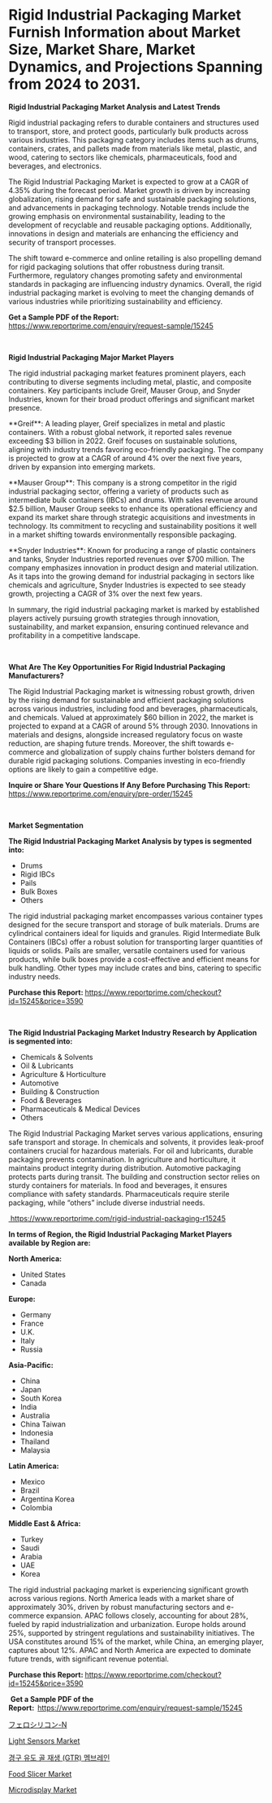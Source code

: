 <p><h1>Rigid Industrial Packaging Market Furnish Information about Market Size, Market Share, Market Dynamics, and Projections Spanning from 2024 to 2031.</h1></p><p><strong>Rigid Industrial Packaging Market Analysis and Latest Trends</strong></p>
<p><p>Rigid industrial packaging refers to durable containers and structures used to transport, store, and protect goods, particularly bulk products across various industries. This packaging category includes items such as drums, containers, crates, and pallets made from materials like metal, plastic, and wood, catering to sectors like chemicals, pharmaceuticals, food and beverages, and electronics.</p><p>The Rigid Industrial Packaging Market is expected to grow at a CAGR of 4.35% during the forecast period. Market growth is driven by increasing globalization, rising demand for safe and sustainable packaging solutions, and advancements in packaging technology. Notable trends include the growing emphasis on environmental sustainability, leading to the development of recyclable and reusable packaging options. Additionally, innovations in design and materials are enhancing the efficiency and security of transport processes.</p><p>The shift toward e-commerce and online retailing is also propelling demand for rigid packaging solutions that offer robustness during transit. Furthermore, regulatory changes promoting safety and environmental standards in packaging are influencing industry dynamics. Overall, the rigid industrial packaging market is evolving to meet the changing demands of various industries while prioritizing sustainability and efficiency.</p></p>
<p><strong>Get a Sample PDF of the Report:&nbsp;</strong> <a href="https://www.reportprime.com/enquiry/request-sample/15245">https://www.reportprime.com/enquiry/request-sample/15245</a></p>
<p>&nbsp;</p>
<p><strong>Rigid Industrial Packaging Major Market Players</strong></p>
<p><p>The rigid industrial packaging market features prominent players, each contributing to diverse segments including metal, plastic, and composite containers. Key participants include Greif, Mauser Group, and Snyder Industries, known for their broad product offerings and significant market presence.</p><p>**Greif**: A leading player, Greif specializes in metal and plastic containers. With a robust global network, it reported sales revenue exceeding $3 billion in 2022. Greif focuses on sustainable solutions, aligning with industry trends favoring eco-friendly packaging. The company is projected to grow at a CAGR of around 4% over the next five years, driven by expansion into emerging markets.</p><p>**Mauser Group**: This company is a strong competitor in the rigid industrial packaging sector, offering a variety of products such as intermediate bulk containers (IBCs) and drums. With sales revenue around $2.5 billion, Mauser Group seeks to enhance its operational efficiency and expand its market share through strategic acquisitions and investments in technology. Its commitment to recycling and sustainability positions it well in a market shifting towards environmentally responsible packaging.</p><p>**Snyder Industries**: Known for producing a range of plastic containers and tanks, Snyder Industries reported revenues over $700 million. The company emphasizes innovation in product design and material utilization. As it taps into the growing demand for industrial packaging in sectors like chemicals and agriculture, Snyder Industries is expected to see steady growth, projecting a CAGR of 3% over the next few years.</p><p>In summary, the rigid industrial packaging market is marked by established players actively pursuing growth strategies through innovation, sustainability, and market expansion, ensuring continued relevance and profitability in a competitive landscape.</p></p>
<p>&nbsp;</p>
<p><strong>What Are The Key Opportunities For Rigid Industrial Packaging Manufacturers?</strong></p>
<p><p>The Rigid Industrial Packaging market is witnessing robust growth, driven by the rising demand for sustainable and efficient packaging solutions across various industries, including food and beverages, pharmaceuticals, and chemicals. Valued at approximately $60 billion in 2022, the market is projected to expand at a CAGR of around 5% through 2030. Innovations in materials and designs, alongside increased regulatory focus on waste reduction, are shaping future trends. Moreover, the shift towards e-commerce and globalization of supply chains further bolsters demand for durable rigid packaging solutions. Companies investing in eco-friendly options are likely to gain a competitive edge.</p></p>
<p><strong>Inquire or Share Your Questions If Any Before Purchasing This Report:</strong> <a href="https://www.reportprime.com/enquiry/pre-order/15245">https://www.reportprime.com/enquiry/pre-order/15245</a></p>
<p>&nbsp;</p>
<p><strong>Market Segmentation</strong></p>
<p><strong>The Rigid Industrial Packaging Market Analysis by types is segmented into:</strong></p>
<p><ul><li>Drums</li><li>Rigid IBCs</li><li>Pails</li><li>Bulk Boxes</li><li>Others</li></ul></p>
<p><p>The rigid industrial packaging market encompasses various container types designed for the secure transport and storage of bulk materials. Drums are cylindrical containers ideal for liquids and granules. Rigid Intermediate Bulk Containers (IBCs) offer a robust solution for transporting larger quantities of liquids or solids. Pails are smaller, versatile containers used for various products, while bulk boxes provide a cost-effective and efficient means for bulk handling. Other types may include crates and bins, catering to specific industry needs.</p></p>
<p><strong>Purchase this Report:&nbsp;</strong><a href="https://www.reportprime.com/checkout?id=15245&price=3590">https://www.reportprime.com/checkout?id=15245&price=3590</a></p>
<p>&nbsp;</p>
<p><strong>The Rigid Industrial Packaging Market Industry Research by Application is segmented into:</strong></p>
<p><ul><li>Chemicals & Solvents</li><li>Oil & Lubricants</li><li>Agriculture & Horticulture</li><li>Automotive</li><li>Building & Construction</li><li>Food & Beverages</li><li>Pharmaceuticals & Medical Devices</li><li>Others</li></ul></p>
<p><p>The Rigid Industrial Packaging Market serves various applications, ensuring safe transport and storage. In chemicals and solvents, it provides leak-proof containers crucial for hazardous materials. For oil and lubricants, durable packaging prevents contamination. In agriculture and horticulture, it maintains product integrity during distribution. Automotive packaging protects parts during transit. The building and construction sector relies on sturdy containers for materials. In food and beverages, it ensures compliance with safety standards. Pharmaceuticals require sterile packaging, while “others” include diverse industrial needs.</p></p>
<p><a href="https://www.reportprime.com/rigid-industrial-packaging-r15245">&nbsp;https://www.reportprime.com/rigid-industrial-packaging-r15245</a></p>
<p><strong>In terms of Region, the Rigid Industrial Packaging Market Players available by Region are:</strong></p>
<p>
    <p> <strong> North America: </strong>
        <ul>
            <li>United States</li>
            <li>Canada</li>
        </ul>
        </p> 
    <p> <strong> Europe: </strong>
        <ul>
            <li>Germany</li>
            <li>France</li>
            <li>U.K.</li>
            <li>Italy</li>
            <li>Russia</li>
        </ul>
        </p> 
    <p> <strong> Asia-Pacific: </strong>
        <ul>
            <li>China</li>
            <li>Japan</li>
            <li>South Korea</li>
            <li>India</li>
            <li>Australia</li>
            <li>China Taiwan</li>
            <li>Indonesia</li>
            <li>Thailand</li>
            <li>Malaysia</li>
        </ul>
        </p> 
    <p> <strong> Latin America: </strong>
        <ul>
            <li>Mexico</li>
            <li>Brazil</li>
            <li>Argentina Korea</li>
            <li>Colombia</li>
        </ul>
        </p> 
    <p> <strong> Middle East & Africa: </strong>
        <ul>
            <li>Turkey</li>
            <li>Saudi</li>
            <li>Arabia</li>
            <li>UAE</li>
            <li>Korea</li>
        </ul>
    </p>
    </p>
<p><p>The rigid industrial packaging market is experiencing significant growth across various regions. North America leads with a market share of approximately 30%, driven by robust manufacturing sectors and e-commerce expansion. APAC follows closely, accounting for about 28%, fueled by rapid industrialization and urbanization. Europe holds around 25%, supported by stringent regulations and sustainability initiatives. The USA constitutes around 15% of the market, while China, an emerging player, captures about 12%. APAC and North America are expected to dominate future trends, with significant revenue potential.</p></p>
<p><strong>Purchase this Report: </strong><a href="https://www.reportprime.com/checkout?id=15245&price=3590">https://www.reportprime.com/checkout?id=15245&price=3590</a></p>
<p>&nbsp;<strong>Get a Sample PDF of the Report:&nbsp;&nbsp;</strong><a href="https://www.reportprime.com/enquiry/request-sample/15245">https://www.reportprime.com/enquiry/request-sample/15245</a></p>
<p><strong></strong></p>
<p><p><a href="https://medium.com/@susanjprice2023/ferro-si-n-market-%E3%81%AF-%E3%82%B3%E3%82%B9%E3%83%88%E7%AE%A1%E7%90%86%E3%81%A8%E5%8A%B9%E7%8E%87%E5%90%91%E4%B8%8A%E3%82%92%E5%84%AA%E5%85%88%E3%81%97%E3%81%BE%E3%81%99-%E3%81%95%E3%82%89%E3%81%AB-%E5%A0%B1%E5%91%8A%E6%9B%B8%E3%81%AF%E5%B8%82%E5%A0%B4%E3%81%AE%E9%9C%80%E8%A6%81%E9%9D%A2%E3%81%A8%E4%BE%9B%E7%B5%A6%E9%9D%A2%E3%81%AE%E4%B8%A1%E6%96%B9%E3%82%92%E3%82%AB%E3%83%90%E3%83%BC%E3%81%97%E3%81%A6%E3%81%84%E3%81%BE%E3%81%99-ferro-si-n-%E5%B8%82%E5%A0%B4%E3%81%AF-2024-%E3%81%8B%E3%82%89-11-5-094f3ab47d21">フェロシリコン-N</a></p><p><a href="https://medium.com/@dylanpullman2023/this-report-aims-to-deliver-an-in-depth-analysis-of-the-global-light-sensors-market-offering-both-d6f799772a8d">Light Sensors Market</a></p><p><a href="https://medium.com/@gabrielblanda5656/%EC%84%B8%EA%B3%84-oral-guided-bone-regeneration-gtr-membrane-market-%EC%9D%80-2024%EC%97%90%EC%84%9C-2031%EB%A1%9C-%EC%97%B0%ED%8F%89%EA%B7%A0-%EC%A6%9D%EA%B0%80%EC%9C%A8%EC%9D%84-%EB%B3%B4%EC%9D%BC-%EA%B2%83%EC%9C%BC%EB%A1%9C-%EC%98%88%EC%83%81%EB%90%A9%EB%8B%88%EB%8B%A4-62a90f0b9575">경구 유도 골 재생 (GTR) 멤브레인</a></p><p><a href="https://www.linkedin.com/pulse/navigating-global-food-slicer-market-from-trends-strategy-period-fdmac?trackingId=LJht8XfkSjeGJ5%2FIxnL82w%3D%3D">Food Slicer Market</a></p><p><a href="https://medium.com/@dylanpullman2023/the-comprehensive-microdisplay-market-research-report-is-essential-for-understanding-current-c734ff251728">Microdisplay Market</a></p></p>